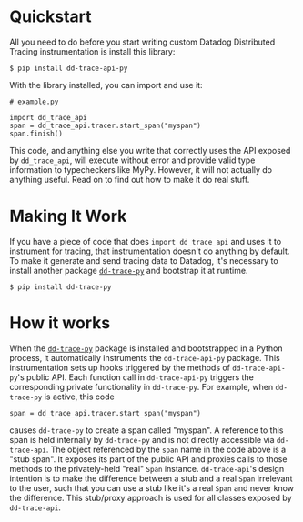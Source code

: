 Quickstart
==========

All you need to do before you start writing custom Datadog Distributed Tracing instrumentation is install this library:

```
$ pip install dd-trace-api-py
```

With the library installed, you can import and use it:

```
# example.py

import dd_trace_api
span = dd_trace_api.tracer.start_span("myspan")
span.finish()
```

This code, and anything else you write that correctly uses the API exposed by `dd_trace_api`, will execute without error
and provide valid type information to typecheckers like MyPy. However, it will not actually do anything useful.
Read on to find out how to make it do real stuff.

Making It Work
==============

If you have a piece of code that does `import dd_trace_api` and uses it to instrument for tracing, that instrumentation
doesn't do anything by default. To make it generate and send tracing data to Datadog, it's necessary to install another
package [`dd-trace-py`](https://github.com/Datadog/dd-trace-py) and bootstrap it at runtime.

```
$ pip install dd-trace-py
```

How it works
============

When the [`dd-trace-py`](https://github.com/Datadog/dd-trace-py) package is installed and bootstrapped in a Python
process, it automatically instruments the `dd-trace-api-py` package. This instrumentation sets up hooks triggered
by the methods of `dd-trace-api-py`'s public API. Each function call in `dd-trace-api-py` triggers the corresponding
private functionality in `dd-trace-py`. For example, when `dd-trace-py` is active, this code

```
span = dd_trace_api.tracer.start_span("myspan")
```

causes `dd-trace-py` to create a span called "myspan". A reference to this span is held internally by `dd-trace-py` and
is not directly accessible via `dd-trace-api`. The object referenced by the `span` name in the code above is a "stub span".
It exposes its part of the public API and proxies calls to those methods to the privately-held "real" `Span` instance.
`dd-trace-api`'s design intention is to make the difference between a stub and a real `Span` irrelevant to the user,
such that you can use a stub like it's a real `Span` and never know the difference. This stub/proxy approach is used for
all classes exposed by `dd-trace-api`.
